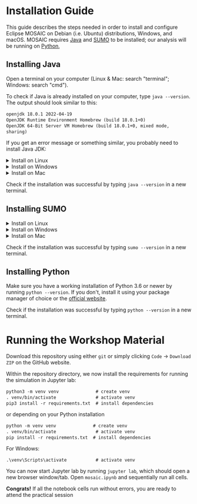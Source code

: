 # Installation Guide

This guide describes the steps needed in order to install and configure Eclipse MOSAIC on Debian (i.e. Ubuntu) distributions, Windows, and macOS.
MOSAIC requires [Java](https://www.java.com/en/) and [SUMO](https://www.eclipse.org/sumo/) to be installed; our analysis will be running on [Python](https://www.python.org/),


## Installing Java

Open a terminal on your computer (Linux & Mac: search "terminal"; Windows: search "cmd").

To check if Java is already installed on your computer, type `java --version`.
The output should look similar to this:

```shell
openjdk 18.0.1 2022-04-19
OpenJDK Runtime Environment Homebrew (build 18.0.1+0)
OpenJDK 64-Bit Server VM Homebrew (build 18.0.1+0, mixed mode, sharing)
```

If you get an error message or something similar, you probably need to install Java JDK:

<details>
  <summary>Install on Linux</summary>

  1. Download the [latest LTS release](https://adoptium.net/)
  2. Create a new directory in your home-folder called **adoptopenjdk**
  3. Copy/move the tarball from your download folder to **adoptopenjdk** and open a terminal in this folder
  4. Extract the tarball using `tar xzf OpenJDK17U-jdk_x64_linux_hotspot_17.0.3_7.tar.gz`
  5. The tarball should extract the following folder: **jdk-17.0.3+7**.
  6. Open a new terminal and type in the following commands: First `cd` and then `gedit .bashrc`.
  7. Insert the following line at the end: `export PATH=/home/<USERNAME>/adoptopenjdk/jdk-17.0.3+7/bin:$PATH`, save and exit. You can get your USERNAME using the command `whoami` in a terminal. 
</details>

<details>
  <summary>Install on Windows</summary>

  1. Download the [latest LTS release](https://adoptium.net/)
  2. Double click and run as administrator
  3. **IMPORANT:** You need to set the environment variable **JAVA_HOME**. See next Figure:
  
  ![How to set environment variable JAVA_HOME](fig/java_in3.png)
</details>

<details>
  <summary>Install on Mac</summary>

  1. Download the [latest LTS release](https://adoptium.net/)
  2. Install the `.pkg` file just like any other application
  3. Open a new terminal and type `java --version`. It should now be installed.
</details>

Check if the installation was successful by typing `java --version` in a new terminal.


## Installing SUMO

<details>
  <summary>Install on Linux</summary>
  
  In the terminal, type in the following commands:
  
  ```shell
  sudo add-apt-repository ppa:sumo/stable
  sudo apt-get update
  sudo apt-get install sumo sumo-tools sumo-doc
  ```
</details>

<details>
  <summary>Install on Windows</summary>
  
  Download [SUMO](https://sumo.dlr.de/releases/1.14.1/sumo-win64-1.14.1.msi) and install as usual. 
  Or for other versions go to: [download page](https://sumo.dlr.de/docs/Downloads.php)
  
  **IMPORTANT:** Don't forget to set environment variable **SUMO_HOME**:
  
  ![Environment variable SUMO_HOME](fig/sumo_ins.png)
  
</details>

<details>
  <summary>Install on Mac</summary>
  
  For macOS you can follow the [official guide](https://sumo.dlr.de/docs/Installing/index.html#macos).
  Note, that the XQuartz or sumo-gui dependencies are not required for this workshop.
  - Install [Homebrew](https://brew.sh/), e.g. via `/bin/bash -c "$(curl -fsSL https://raw.githubusercontent.com/Homebrew/install/master/install.sh)"`
  - Run `brew update`, `brew tap dlr-ts/sumo` and `brew install sumo`
    - The last command should output a path like `export SUMO_HOME="/opt/homebrew/opt/sumo/share/sumo"`
  - From macOS Catalina (10.15) run `open .zshrc`, otherwise `open ~/.bashrc` (or whichever shell you are using)
    - If the above command fails (The file ... does not exist.) first run `touch .zshrc`/`touch .zshrc` and rerun
  - Enter the command outputted by `brew install sumo` as a new line in this file.
</details>

Check if the installation was successful by typing `sumo --version` in a new terminal.


## Installing Python

Make sure you have a working installation of Python 3.6 or newer by running `python --version`.
If you don't, install it using your package manager of choice or the [official website](https://www.python.org/downloads/).

Check if the installation was successful by typing `python --version` in a new terminal.


# Running the Workshop Material

Download this repository using either `git` or simply clicking `Code` -> `Download ZIP` on the GitHub website.

Within the repository directory, we now install the requirements for running the simulation in Jupyter lab:

```
python3 -m venv venv              # create venv
. venv/bin/activate               # activate venv
pip3 install -r requirements.txt  # install dependencies
```
or depending on your Python installation
  
```
python -m venv venv              # create venv
. venv/bin/activate               # activate venv
pip install -r requirements.txt  # install dependencies
```
  
For Windows:
```
.\venv\Scripts\activate           # activate venv
```
You can now start Jupyter lab by running `jupyter lab`, which should open a new browser window/tab. 
Open `mosaic.ipynb` and sequentially run all cells.

**Congrats!** If all the notebook cells run without errors, you are ready to attend the practical session
